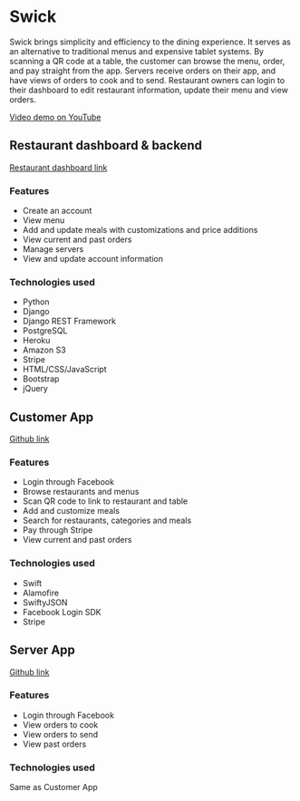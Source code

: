 # Swick
Swick brings simplicity and efficiency to the dining experience. 
It serves as an alternative to traditional menus and expensive tablet systems.
By scanning a QR code at a table, the customer can browse the menu, order, and pay straight from the app.
Servers receive orders on their app, and have views of orders to cook and to send.
Restaurant owners can login to their dashboard to edit restaurant information, update their menu and view orders.

[Video demo on YouTube](https://youtu.be/IzwRwoeHSOk)

## Restaurant dashboard & backend
[Restaurant dashboard link](http://swickapp.herokuapp.com)
### Features
* Create an account
* View menu
* Add and update meals with customizations and price additions
* View current and past orders
* Manage servers
* View and update account information
### Technologies used
* Python
* Django
* Django REST Framework
* PostgreSQL
* Heroku
* Amazon S3
* Stripe
* HTML/CSS/JavaScript
* Bootstrap
* jQuery

## Customer App
[Github link](https://github.com/seanlu99/SwickCustomerIOS)
### Features
* Login through Facebook
* Browse restaurants and menus
* Scan QR code to link to restaurant and table
* Add and customize meals
* Search for restaurants, categories and meals
* Pay through Stripe
* View current and past orders
### Technologies used
* Swift
* Alamofire
* SwiftyJSON
* Facebook Login SDK
* Stripe

## Server App
[Github link](https://github.com/seanlu99/SwickServerIOS)
### Features
* Login through Facebook
* View orders to cook
* View orders to send
* View past orders
### Technologies used
Same as Customer App
